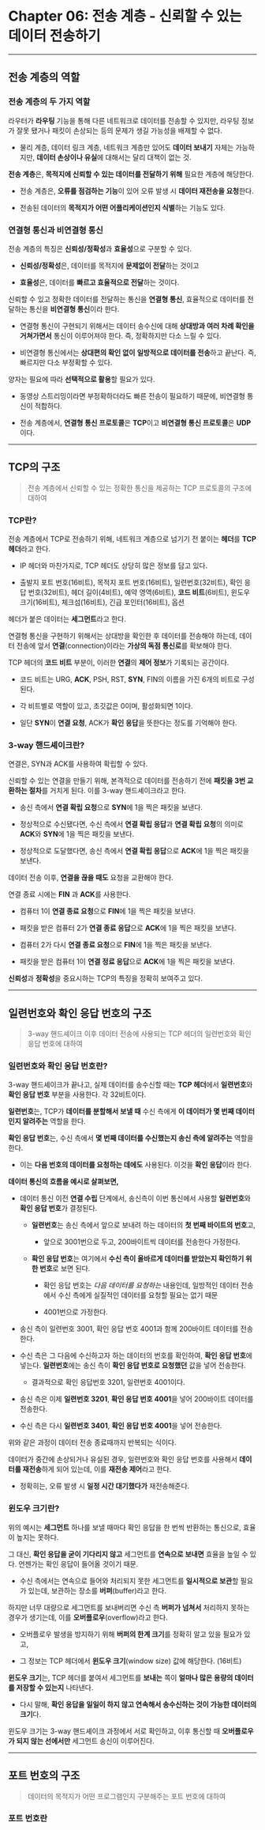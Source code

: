 # Chapter 06: 전송 계층 - 신뢰할 수 있는 데이터 전송하기

---

## 전송 계층의 역할

### 전송 계층의 두 가지 역할

라우터가 **라우팅** 기능을 통해 다른 네트워크로 데이터를 전송할 수 있지만, 라우팅 정보가 잘못 됐거나 패킷이 손상되는 등의 문제가 생길 가능성을 배제할 수 없다.

- 물리 계층, 데이터 링크 계층, 네트워크 계층만 있어도 **데이터 보내기** 자체는 가능하지만, **데이터 손상이나 유실**에 대해서는 달리 대책이 없는 것.

**전송 계층**은, **목적지에 신뢰할 수 있는 데이터를 전달하기 위해** 필요한 계층에 해당한다.

- 전송 계층은, **오류를 점검하는 기능**이 있어 오류 발생 시 **데이터 재전송을 요청**한다.

- 전송된 데이터의 **목적지가 어떤 어플리케이션인지 식별**하는 기능도 있다.

### 연결형 통신과 비연결형 통신

전송 계층의 특징은 **신뢰성/정확성**과 **효율성**으로 구분할 수 있다.

- **신뢰성/정확성**은, 데이터를 목적지에 **문제없이 전달**하는 것이고

- **효율성**은, 데이터를 **빠르고 효율적으로 전달**하는 것이다.

신뢰할 수 있고 정확한 데이터를 전달하는 통신을 **연결형 통신**, 효율적으로 데이터를 전달하는 통신을 **비연결형 통신**이라 한다.

- 연결형 통신이 구현되기 위해서는 데이터 송수신에 대해 **상대방과 여러 차례 확인을 거쳐가면서** 통신이 이루어져야 한다. 즉, 정확하지만 다소 느릴 수 있다.

- 비연결형 통신에서는 **상대편의 확인 없이** **일방적으로 데이터를 전송**하고 끝난다. 즉, 빠르지만 다소 부정확할 수 있다.

양자는 필요에 따라 **선택적으로 활용**할 필요가 있다.

- 동영상 스트리밍이라면 부정확하더라도 빠른 전송이 필요하기 때문에, 비연결형 통신이 적합하다.

- 전송 계층에서, **연결형 통신 프로토콜**은 **TCP**이고 **비연결형 통신 프로토콜**은 **UDP**이다.

---

## TCP의 구조

> 전송 계층에서 신뢰할 수 있는 정확한 통신을 제공하는 TCP 프로토콜의 구조에 대하여

### TCP란?

전송 계층에서 TCP로 전송하기 위해, 네트워크 계층으로 넘기기 전 붙이는 **헤더**를 **TCP 헤더**라고 한다.

- IP 헤더와 마찬가지로, TCP 헤더도 상당히 많은 정보를 담고 있다.

- 출발지 포트 번호(16비트), 목적지 포트 번호(16비트), 일련번호(32비트), 확인 응답 번호(32비트), 헤더 길이(4비트), 예약 영역(6비트), **코드 비트**(6비트), 윈도우 크기(16비트), 체크섬(16비트), 긴급 포인터(16비트), 옵션

헤더가 붙은 데이터는 **세그먼트**라고 한다.

연결형 통신을 구현하기 위해서는 상대방을 확인한 후 데이터를 전송해야 하는데, 데이터 전송에 앞서 **연결**(connection)이라는 **가상의 독점 통신로**를 확보해야 한다.

TCP 헤더의 **코드 비트** 부분이, 이러한 **연결**의 **제어 정보**가 기록되는 공간이다.

- 코드 비트는 URG, **ACK**, PSH, RST, **SYN**, FIN의 이름을 가진 6개의 비트로 구성된다.

- 각 비트별로 역할이 있고, 초깃값은 0이며, 활성화되면 1이다.

- 일단 **SYN**이 **연결 요청**, ACK가 **확인 응답**을 뜻한다는 정도를 기억해야 한다.

### 3-way 핸드셰이크란?

연결은, SYN과 ACK를 사용하여 확립할 수 있다.

신뢰할 수 있는 연결을 만들기 위해, 본격적으로 데이터를 전송하기 전에 **패킷을 3번 교환하는 절차**를 거치게 된다. 이를 3-way 핸드셰이크라고 한다.

- 송신 측에서 **연결 확립 요청**으로 **SYN**에 1을 찍은 패킷을 보낸다.

- 정상적으로 수신됐다면, 수신 측에서 **연결 확립 응답**과 **연결 확립 요청**의 의미로 **ACK**와 **SYN**에 1을 찍은 패킷을 보낸다.

- 정상적으로 도달했다면, 송신 측에서 **연결 확립 응답**으로 **ACK**에 1을 찍은 패킷을 보낸다.

데이터 전송 이후, **연결을 끊을 때도** 요청을 교환해야 한다.

연결 종료 시에는 **FIN** 과 **ACK**를 사용한다.

- 컴퓨터 1이 **연결 종료 요청**으로 **FIN**에 1을 찍은 패킷을 보낸다.

- 패킷을 받은 컴퓨터 2가 **연결 종료 응답**으로 **ACK**에 1을 찍은 패킷을 보낸다.

- 컴퓨터 2가 다시 **연결 종료 요청**으로 **FIN**에 1을 찍은 패킷을 보낸다.

- 패킷을 받은 컴퓨터 1이 **연결 정료 응답**으로 **ACK**에 1을 찍은 패킷을 보낸다.

**신뢰성**과 **정확성**을 중요시하는 TCP의 특징을 정확히 보여주고 있다.

---

## 일련번호와 확인 응답 번호의 구조

> 3-way 핸드셰이크 이후 데이터 전송에 사용되는 TCP 헤더의 일련번호와 확인 응답 번호에 대하여

### 일련번호와 확인 응답 번호란?

3-way 핸드셰이크가 끝나고, 실제 데이터를 송수신할 때는 **TCP 헤더**에서 **일련번호**와 **확인 응답 번호** 부분을 사용한다. 각 32비트이다.

**일련번호**는, TCP가 **데이터를 분할해서 보낼 때** 수신 측에게 **이 데이터가 몇 번째 데이터인지 알려주는** 역할을 한다.

**확인 응답 번호**는, 수신 측에서 **몇 번째 데이터를 수신했는지 송신 측에 알려주는** 역할을 한다.

- 이는 **다음 번호의 데이터를 요청하는 데에도** 사용된다. 이것을 **확인 응답**이라 한다.

**데이터 통신의 흐름을 예시로 살펴보면,**

- 데이터 통신 이전 **연결 수립** 단계에서, 송신측이 이번 통신에서 사용할 **일련번호**와 **확인 응답 번호**가 결정된다.
  
  - **일련번호**는 송신 측에서 앞으로 보내려 하는 데이터의 **첫 번째 바이트의 번호**고,
    
    - 앞으로 3001번으로 두고, 200바이트씩 데이터를 전송한다 가정한다.
  
  - **확인 응답 번호**는 여기에서 **수신 측이 올바르게 데이터를 받았는지 확인하기 위한 번호**로 보면 된다.
    
    - 확인 응답 번호는 *다음 데이터를 요청하는* 내용인데, 일방적인 데이터 전송에서 수신 측에게 실질적인 데이터를 요청할 필요는 없기 때문
    
    - 4001번으로 가정한다.

- 송신 측이 일련번호 3001, 확인 응답 번호 4001과 함께 200바이트 데이터를 전송한다.

- 수신 측은 그 다음에 수신하고자 하는 데이터의 번호를 확인하여, **확인 응답 번호**에 넣는다. **일련번호**에는 송신 측이 **확인 응답 번호로 요청했던** 값을 넣어 전송한다.
  
  - 결과적으로 확인 응답번호 3201, 일련번호 4001이다.

- 송신 측은 이제 **일련번호 3201**, **확인 응답 번호 4001**을 넣어 200바이트 데이터를 전송한다.

- 수신 측은 다시 **일련번호 3401**, **확인 응답 번호 4001**을 넣어 전송한다.

위와 같은 과정이 데이터 전송 종료때까지 반복되는 식이다.

데이터가 중간에 손상되거나 유실된 경우, 일련번호와 확인 응답 번호를 사용해서 **데이터를 재전송**하게 되어 있는데, 이를 **재전송 제어**라고 한다.

- 정확히는, 오류 발생 시 **일정 시간 대기했다가** 재전송해준다.

### 윈도우 크기란?

위의 예시는 **세그먼트** 하나를 보낼 때마다 확인 응답을 한 번씩 반환하는 통신으로, 효율이 높지는 못하다.

그 대신, **확인 응답을 굳이 기다리지 않고** 세그먼트를 **연속으로 보내면** 효율을 높일 수 있다. 언젠가는 확인 응답이 들어올 것이기 때문.

- 수신 측에서는 연속으로 들어와 처리되지 못한 세그먼트를 **일시적으로 보관**할 필요가 있는데, 보관하는 장소를 **버퍼**(buffer)라고 한다.

하지만 너무 대량으로 세그먼트를 보내버리면 수신 측 **버퍼가 넘쳐서** 처리하지 못하는 경우가 생기는데, 이를 **오버플로우**(overflow)라고 한다.

- 오버플로우 발생을 방지하기 위해 **버퍼의 한계 크기**를 정확히 알고 있을 필요가 있고,

- 그 정보는 TCP 헤더에서 **윈도우 크기**(window size) 값에 해당한다. (16비트)

**윈도우 크기**는, TCP 헤더를 붙여서 세그먼트를 **보내는** 쪽이 **얼마나 많은 용량의 데이터를 저장할 수 있는지** 나타낸다.

- 다시 말해, **확인 응답을 일일이 하지 않고 연속해서 송수신하는 것이 가능한 데이터의 크기**다.

윈도우 크기는 3-way 핸드셰이크 과정에서 서로 확인하고, 이후 통신할 때 **오버플로우가 되지 않는 선에서만** 세그먼트 송신이 이루어진다.

---

## 포트 번호의 구조

> 데이터의 목적지가 어떤 프로그램인지 구분해주는 포트 번호에 대하여

### 포트 번호란
